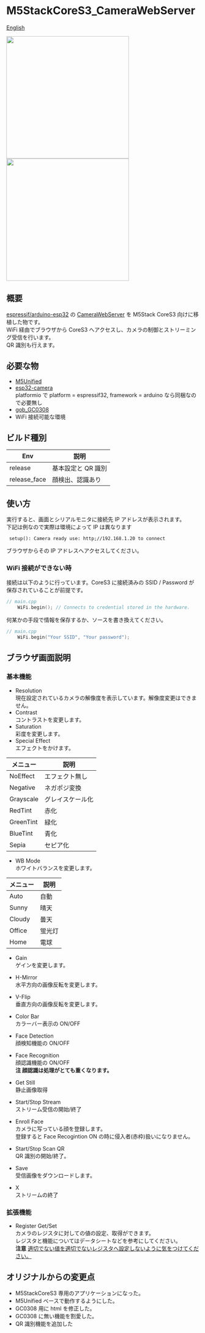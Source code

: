 # M5StackCoreS3_CameraWebServer

[English](README.en.md)

<img src="https://user-images.githubusercontent.com/26270227/239725404-c5dd33c4-c511-4d05-a192-3d184ef4de8b.png" width="320"><img src="https://github.com/GOB52/M5StackCoreS3_CameraWebServer/assets/26270227/fb2e7edb-c2fe-4caf-b585-b2f6728df559" width="320">


## 概要
[espressif/arduino-esp32](https://github.com/espressif/arduino-esp32) の [CameraWebServer](https://github.com/espressif/arduino-esp32/blob/master/libraries/ESP32/examples/Camera/CameraWebServer) を M5Stack CoreS3 向けに移植した物です。  
WiFi 経由でブラウザから CoreS3 へアクセスし、カメラの制御とストリーミング受信を行います。  
QR 識別も行えます。


## 必要な物
* [M5Unified](https://github.com/m5stack/M5Unified)
* [esp32-camera](https://github.com/espressif/esp32-camera/tree/master)  
platformio で platform = espressif32, framework = arduino なら同梱なので必要無し
* [gob_GC0308](https://github.com/GOB52/gob_GC0308)
* WiFi 接続可能な環境

## ビルド種別
|Env|説明|
|---|---|
|release|基本設定と QR 識別|
|release_face|顔検出、認識あり|

## 使い方
実行すると、画面とシリアルモニタに接続先 IP アドレスが表示されます。  
下記は例なので実際は環境によって IP は異なります
```
 setup(): Camera ready use: http;//192.168.1.20 to connect
```
ブラウザからその IP アドレスへアクセスしてください。

### WiFi 接続ができない時
接続は以下のように行っています。CoreS3 に接続済みの SSID / Password が保存されていることが前提です。

```cpp
// main.cpp
    WiFi.begin(); // Connects to credential stored in the hardware.
```
何某かの手段で情報を保存するか、ソースを書き換えてください。
```cpp
// main.cpp
    WiFi.begin("Your SSID", "Your password");
```

## ブラウザ画面説明
### 基本機能
* Resolution  
現在設定されているカメラの解像度を表示しています。解像度変更はできません。
* Contrast  
コントラストを変更します。
* Saturation  
彩度を変更します。
* Special Effect  
エフェクトをかけます。

|メニュー|説明|
|---|---|
|NoEffect|エフェクト無し|
|Negative|ネガポジ変換|
|Grayscale|グレイスケール化|
|RedTint|赤化|
|GreenTint|緑化|
|BlueTint|青化|
|Sepia|セピア化|

* WB Mode  
ホワイトバランスを変更します。

|メニュー|説明|
|---|---|
|Auto|自動|
|Sunny|晴天|
|Cloudy|曇天|
|Office|蛍光灯|
|Home|電球|

* Gain  
ゲインを変更します。

* H-Mirror  
水平方向の画像反転を変更します。
* V-Flip  
垂直方向の画像反転を変更します。
* Color Bar  
カラーバー表示の ON/OFF

* Face Detection  
顔検知機能の ON/OFF
* Face Recognition  
顔認識機能の ON/OFF  
**注 顔認識は処理がとても重くなります。**

* Get Still  
静止画像取得
* Start/Stop Stream  
ストリーム受信の開始/終了
* Enroll Face  
カメラに写っている顔を登録します。  
登録すると Face Recogintion ON の時に侵入者(赤枠)扱いになりません。
* Start/Stop Scan QR  
QR 識別の開始/終了。

* Save  
受信画像をダウンロードします。
* X  
ストリームの終了

### 拡張機能
* Register Get/Set  
カメラのレジスタに対しての値の設定、取得ができます。  
レジスタと機能についてはデータシートなどを参考にしてください。  
**注意** <ins>適切でない値を適切でないレジスタへ設定しないように気をつけてください。</ins>

## オリジナルからの変更点
* M5StackCoreS3 専用のアプリケーションになった。
* M5Unified ベースで動作するようにした。
* GC0308 用に html を修正した。
* GC0308 に無い機能を割愛した。
* QR 識別機能を追加した
 

